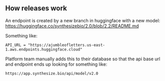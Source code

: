## How releases work 

An endpoint is created by a new branch in huggingface with a new model: https://huggingface.co/synthesizebio/2.0/blob/2.2/README.md 

Something like: 

```
API_URL = "https://ajumbleofletters.us-east-1.aws.endpoints.huggingface.cloud"
```

Platform team manually adds this to their database so that the api base url and endpoint ends up looking for something like: 

```
https://app.synthesize.bio/api/model/v2.0
```